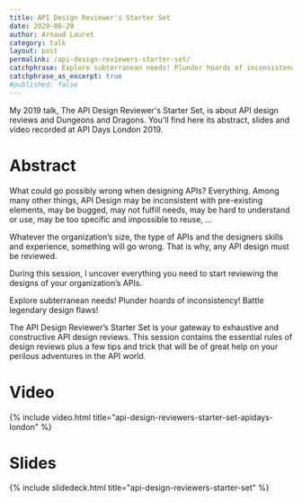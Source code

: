 ```yaml
---
title: API Design Reviewer's Starter Set
date: 2020-06-29
author: Arnaud Lauret
category: talk
layout: post
permalink: /api-design-reviewers-starter-set/
catchphrase: Explore subterranean needs! Plunder hoards of inconsistency! Battle legendary design flaws! The API Design Reviewer’s Starter Set is your gateway to exhaustive and constructive API design reviews. It contains the essential rules of design reviews plus a few tips and trick that will be of great help on your perilous adventures in the API world.
catchphrase_as_excerpt: true
#published: false
---
```


My 2019 talk, The API Design Reviewer's Starter Set, is about API design reviews and Dungeons and Dragons.
You'll find here its abstract, slides and video recorded at API Days London 2019.

# Abstract

What could go possibly wrong when designing APIs? Everything.
Among many other things, API Design may be inconsistent with pre-existing elements, may be bugged, may not fulfill needs, may be hard to understand or use, may be too specific and impossible to reuse, ...

Whatever the organization’s size, the type of APIs and the designers skills and experience, something will go wrong. That is why, any API design must be reviewed.

During this session, I uncover everything you need to start reviewing the designs of your organization’s APIs.

Explore subterranean needs! Plunder hoards of inconsistency! Battle legendary design flaws!

The API Design Reviewer’s Starter Set is your gateway to exhaustive and constructive API design reviews. This session contains the essential rules of design reviews plus a few tips and trick that will be of great help on your perilous adventures in the API world.

# Video

{% include video.html title="api-design-reviewers-starter-set-apidays-london" %}

# Slides

{% include slidedeck.html title="api-design-reviewers-starter-set" %}
